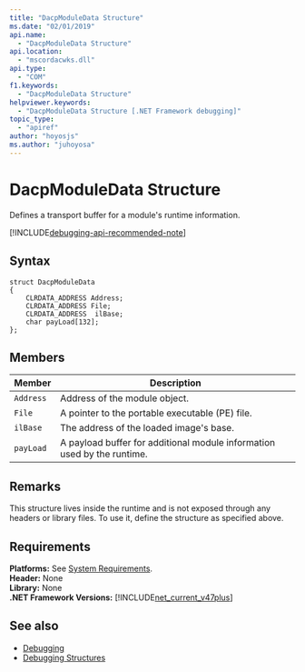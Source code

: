 ```yaml
---
title: "DacpModuleData Structure"
ms.date: "02/01/2019"
api.name:
  - "DacpModuleData Structure"
api.location:
  - "mscordacwks.dll"
api.type:
  - "COM"
f1.keywords:
  - "DacpModuleData Structure"
helpviewer.keywords:
  - "DacpModuleData Structure [.NET Framework debugging]"
topic_type:
  - "apiref"
author: "hoyosjs"
ms.author: "juhoyosa"
---
```

# DacpModuleData Structure

Defines a transport buffer for a module's runtime information.

[!INCLUDE[debugging-api-recommended-note](../../../../includes/debugging-api-recommended-note.md)]

## Syntax

```
struct DacpModuleData
{
    CLRDATA_ADDRESS Address;
    CLRDATA_ADDRESS File; 
    CLRDATA_ADDRESS  ilBase;
    char payLoad[132];
};
```

## Members

| Member    | Description                                                             |
| --------- | ----------------------------------------------------------------------- |
| `Address` | Address of the module object.                                           |
| `File`    | A pointer to the portable executable (PE) file.                       |
| `ilBase`  | The address of the loaded image's base.                                 |
| `payLoad` | A payload buffer for additional module information used by the runtime. |


## Remarks

This structure lives inside the runtime and is not exposed through any headers or library files. To use it, define the structure as specified above.

## Requirements
**Platforms:** See [System Requirements](../../../../docs/framework/get-started/system-requirements.md).  
**Header:** None  
**Library:** None  
**.NET Framework Versions:** [!INCLUDE[net_current_v47plus](../../../../includes/net-current-v47plus.md)]  

## See also
- [Debugging](../../../../docs/framework/unmanaged-api/debugging/index.md)
- [Debugging Structures](../../../../docs/framework/unmanaged-api/debugging/debugging-structures.md)
